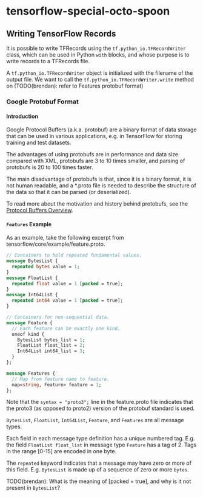 # tensorflow-special-octo-spoon

## Writing TensorFlow Records

It is possible to write TFRecords using the `tf.python_io.TFRecordWriter`
class, which can be used in Python `with` blocks, and whose purpose is to write
records to a TFRecords file.

A `tf.python_io.TFRecordWriter` object is initialized with the filename of the
output file. We want to call the `tf.python_io.TFRecordWriter.write` method on
(TODO(brendan): refer to Features protobuf format)

### <a name="protobuf"></a>Google Protobuf Format

#### Introduction

Google Protocol Buffers (a.k.a. protobuf) are a binary format of data storage
that can be used in various applications, e.g. in TensorFlow for storing
training and test datasets.

The advantages of using protobufs are in performance and data size: compared
with XML, protobufs are 3 to 10 times smaller, and parsing of protobufs is 20
to 100 times faster.

The main disadvantage of protobufs is that, since it is a binary format, it is
not human readable, and a \*.proto file is needed to describe the structure of
the data so that it can be parsed (or deserialized).

To read more about the motivation and history behind protobufs, see the
[Protocol Buffers Overview](https://developers.google.com/protocol-buffers/docs/overview).

#### `Features` Example

As an example, take the following excerpt from
tensorflow/core/example/feature.proto.

```protobuf
// Containers to hold repeated fundamental values.
message BytesList {
  repeated bytes value = 1;
}
message FloatList {
  repeated float value = 1 [packed = true];
}
message Int64List {
  repeated int64 value = 1 [packed = true];
}

// Containers for non-sequential data.
message Feature {
  // Each feature can be exactly one kind.
  oneof kind {
    BytesList bytes_list = 1;
    FloatList float_list = 2;
    Int64List int64_list = 3;
  }
};

message Features {
  // Map from feature name to feature.
  map<string, Feature> feature = 1;
};
```

Note that the `syntax = "proto3";` line in the feature.proto file indicates
that the proto3 (as opposed to proto2) version of the protobuf standard is used.

`BytesList`, `FloatList`, `Int64List`, `Feature`, and `Features` are all
message types.

Each field in each message type definition has a unique numbered tag. E.g. the
field `FloatList float_list` in message type `Feature` has a tag of 2. Tags in
the range [0-15] are encoded in one byte.

The `repeated` keyword indicates that a message may have zero or more of this
field. E.g. `BytesList` is made up of a sequence of zero or more `bytes`.

TODO(brendan): What is the meaning of [packed = true], and why is it not
present in `BytesList`?
